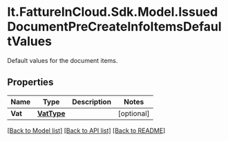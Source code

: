 # It.FattureInCloud.Sdk.Model.IssuedDocumentPreCreateInfoItemsDefaultValues
Default values for the document items.

## Properties

Name | Type | Description | Notes
------------ | ------------- | ------------- | -------------
**Vat** | [**VatType**](VatType.md) |  | [optional] 

[[Back to Model list]](../README.md#documentation-for-models) [[Back to API list]](../README.md#documentation-for-api-endpoints) [[Back to README]](../README.md)

